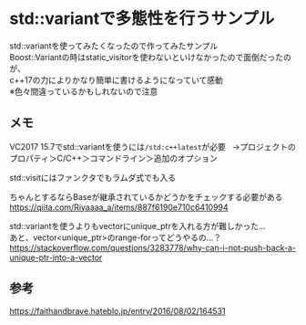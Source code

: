 ﻿# std::variantで多態性を行うサンプル
std::variantを使ってみたくなったので作ってみたサンプル  
Boost::Variantの時はstatic_visitorを使わないといけなかったので面倒だったのが、  
c++17の力によりかなり簡単に書けるようになっていて感動  
※色々間違っているかもしれないので注意  

## メモ
VC2017 15.7でstd::variantを使うには`/std:c++latest`が必要  
→プロジェクトのプロパティ＞C/C++＞コマンドライン＞追加のオプション

std::visitにはファンクタでもラムダ式でも入る  

ちゃんとするならBaseが継承されているかどうかをチェックする必要がある  
https://qiita.com/Riyaaaa_a/items/887f6190e710c6410994

std::variantを使うよりもvectorにunique_ptrを入れる方が難しかった…  
あと、vector<unique_ptr>のrange-forってどうやるの…？  
https://stackoverflow.com/questions/3283778/why-can-i-not-push-back-a-unique-ptr-into-a-vector

## 参考
https://faithandbrave.hateblo.jp/entry/2016/08/02/164531
